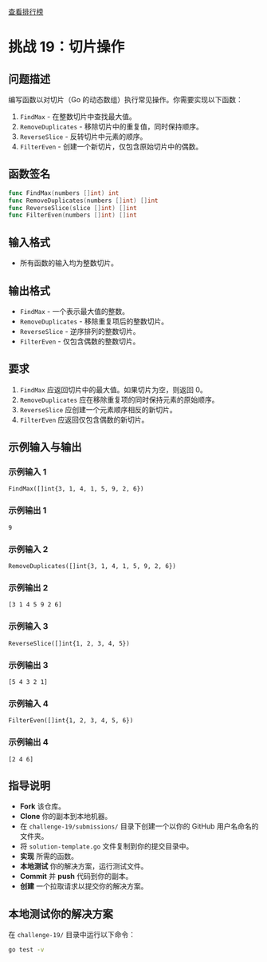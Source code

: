 [查看排行榜](SCOREBOARD.md)

# 挑战 19：切片操作

## 问题描述

编写函数以对切片（Go 的动态数组）执行常见操作。你需要实现以下函数：

1. `FindMax` - 在整数切片中查找最大值。
2. `RemoveDuplicates` - 移除切片中的重复值，同时保持顺序。
3. `ReverseSlice` - 反转切片中元素的顺序。
4. `FilterEven` - 创建一个新切片，仅包含原始切片中的偶数。

## 函数签名

```go
func FindMax(numbers []int) int
func RemoveDuplicates(numbers []int) []int
func ReverseSlice(slice []int) []int
func FilterEven(numbers []int) []int
```

## 输入格式

- 所有函数的输入均为整数切片。

## 输出格式

- `FindMax` - 一个表示最大值的整数。
- `RemoveDuplicates` - 移除重复项后的整数切片。
- `ReverseSlice` - 逆序排列的整数切片。
- `FilterEven` - 仅包含偶数的整数切片。

## 要求

1. `FindMax` 应返回切片中的最大值。如果切片为空，则返回 0。
2. `RemoveDuplicates` 应在移除重复项的同时保持元素的原始顺序。
3. `ReverseSlice` 应创建一个元素顺序相反的新切片。
4. `FilterEven` 应返回仅包含偶数的新切片。

## 示例输入与输出

### 示例输入 1

```
FindMax([]int{3, 1, 4, 1, 5, 9, 2, 6})
```

### 示例输出 1

```
9
```

### 示例输入 2

```
RemoveDuplicates([]int{3, 1, 4, 1, 5, 9, 2, 6})
```

### 示例输出 2

```
[3 1 4 5 9 2 6]
```

### 示例输入 3

```
ReverseSlice([]int{1, 2, 3, 4, 5})
```

### 示例输出 3

```
[5 4 3 2 1]
```

### 示例输入 4

```
FilterEven([]int{1, 2, 3, 4, 5, 6})
```

### 示例输出 4

```
[2 4 6]
```

## 指导说明

- **Fork** 该仓库。
- **Clone** 你的副本到本地机器。
- 在 `challenge-19/submissions/` 目录下创建一个以你的 GitHub 用户名命名的文件夹。
- 将 `solution-template.go` 文件复制到你的提交目录中。
- **实现** 所需的函数。
- **本地测试** 你的解决方案，运行测试文件。
- **Commit** 并 **push** 代码到你的副本。
- **创建** 一个拉取请求以提交你的解决方案。

## 本地测试你的解决方案

在 `challenge-19/` 目录中运行以下命令：

```bash
go test -v
```